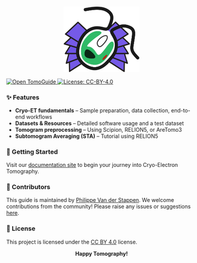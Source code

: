 ﻿<p align="center">
  <img src="docs/imgs/00_logo.svg" alt="TomoGuide Logo" width="200" />
</p>

<a href="https://tomoguide.github.io/" target="_blank">
  <img src="https://img.shields.io/badge/Open%20TomoGuide-Here-violet?style=flat" alt="Open TomoGuide">
</a>
<a href="https://creativecommons.org/licenses/by/4.0/" target="_blank">
  <img src="https://img.shields.io/badge/License-CC%20BY--4.0-lightgrey.svg?style=flat" alt="License: CC-BY-4.0">
</a>

### ✨ Features
- **Cryo-ET fundamentals** – Sample preparation, data collection, end-to-end workflows  
- **Datasets & Resources** – Detailed software usage and a test dataset  
- **Tomogram preprocessing** – Using Scipion, RELION5, or AreTomo3  
- **Subtomogram Averaging (STA)** – Tutorial using RELION5  

### 🚀 Getting Started
Visit our [documentation site](https://tomoguide.github.io/) to begin your journey into Cryo-Electron Tomography.

### 👥 Contributors
This guide is maintained by [Philippe Van der Stappen](https://github.com/Phaips). We welcome contributions from the community! Please raise any issues or suggestions [here](https://github.com/TomoGuide/TomoGuide.github.io/issues).

### 📄 License
This project is licensed under the [CC BY 4.0](https://creativecommons.org/licenses/by/4.0/) license.

<p align="center">
  <b>Happy Tomography!</b>
</p>
